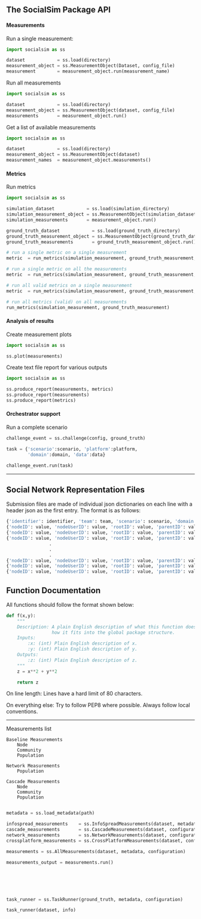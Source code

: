 ## The SocialSim Package API

#### Measurements

Run a single measurement:

```python
import socialsim as ss

dataset            = ss.load(directory)
measurement_object = ss.MeasurementObject(Dataset, config_file)
measurement        = measurement_object.run(measurement_name)
```

Run all measurements

```python
import socialsim as ss

dataset            = ss.load(directory)
measurement_object = ss.MeasurementObject(dataset, config_file)
measurements       = measurement_object.run()
```

Get a list of available measurements

```python
import socialsim as ss

dataset            = ss.load(directory)
measurement_object = ss.MeasurementObject(dataset)
measurement_names  = measurement_object.measurements()
```

#### Metrics

Run metrics

```python
import socialsim as ss

simulation_dataset            = ss.load(simulation_directory)
simulation_measurement_object = ss.MeasurementObject(simulation_dataset)
simulation_measurements       = measurement_object.run()

ground_truth_dataset            = ss.load(ground_truth_directory)
ground_truth_measurement_object = ss.MeasurementObject(ground_truth_dataset)
ground_truth_measurements       = ground_truth_measurement_object.run()

# run a single metric on a single measurement
metric  = run_metrics(simulation_measurement, ground_truth_measurement, measurement_name, metric_name)

# run a single metric on all the measurements
metric  = run_metrics(simulation_measurement, ground_truth_measurement, metric=metric_name)

# run all valid metrics on a single measurement
metric  = run_metrics(simulation_measurement, ground_truth_measurement, measurement=measurement_name)

# run all metrics (valid) on all measurements
run_metrics(simulation_measurement, ground_truth_measurement)
```

#### Analysis of results

Create measurement plots

```python
import socialsim as ss

ss.plot(measurements)
```

Create text file report for various outputs

```python
import socialsim as ss

ss.produce_report(measurements, metrics)
ss.produce_report(measurements)
ss.produce_report(metrics)
```

#### Orchestrator support

Run a complete scenario

```python
challenge_event = ss.challenge(config, ground_truth)

task = {'scenario':scenario, 'platform':platform,
        'domain':domain, 'data':data}

challenge_event.run(task)
```
_______________________________________________________________________________

## Social Network Representation Files

Submission files are made of individual json dictionaries on each line with a
header json as the first entry. The format is as follows:

```python
{'identifier': identifier, 'team': team, 'scenario': scenario, 'domain': domain}
{'nodeID': value, 'nodeUserID': value, 'rootID': value, 'parentID': value, 'nodeTime': value, 'actionType': value, 'actionSubType': value, 'platform': platform}
{'nodeID': value, 'nodeUserID': value, 'rootID': value, 'parentID': value, 'nodeTime': value, 'actionType': value, 'actionSubType': value, 'platform': platform}
{'nodeID': value, 'nodeUserID': value, 'rootID': value, 'parentID': value, 'nodeTime': value, 'actionType': value, 'actionSubType': value, 'platform': platform}
                .                                                               .
                .                                                               .
                .                                                               .
{'nodeID': value, 'nodeUserID': value, 'rootID': value, 'parentID': value, 'nodeTime': value, 'actionType': value, 'actionSubType': value, 'platform': platform}
{'nodeID': value, 'nodeUserID': value, 'rootID': value, 'parentID': value, 'nodeTime': value, 'actionType': value, 'actionSubType': value, 'platform': platform}
{'nodeID': value, 'nodeUserID': value, 'rootID': value, 'parentID': value, 'nodeTime': value, 'actionType': value, 'actionSubType': value, 'platform': platform}
```

## Function Documentation

All functions should follow the format shown below:

```python
def f(x,y):
    """
    Description: A plain English description of what this function does and
                 how it fits into the global package structure.
    Inputs:
        :x: (int) Plain English description of x.
        :y: (int) Plain English description of y.
    Outputs:
        :z: (int) Plain English description of z.
    """
    z = x**2 + y**2

    return z
```

On line length: Lines have a hard limit of 80 characters.

On everything else: Try to follow PEP8 where possible. Always follow local
conventions.

_______________________________________________________________________________

Measurements list

    Baseline Measurements
        Node
        Community
        Population

    Network Measurements
        Population

    Cascade Measurements
        Node
        Community
        Population

```python 

metadata = ss.load_metadata(path)

infospread_measurements    = ss.InfoSpreadMeasurements(dataset, metadata, configuration)
cascade_measurements       = ss.CascadeMeasurements(dataset, configuration)
network_measurements       = ss.NetworkMeasurements(dataset, configuration)
crossplatform_measurements = ss.CrossPlatformMeasurements(dataset, configuration)

measurements = ss.AllMeasurements(dataset, metadata, configuration)

measurements_output = measurements.run()






task_runner = ss.TaskRunner(ground_truth, metadata, configuration)

task_runner(dataset, info)




```







